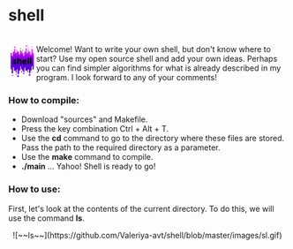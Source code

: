 # shell
<br><img src="./images/shell.png" width="10%" alt = "image" align = "left"/> Welcome! Want to write your own shell, but don't know where to start? Use my open source shell and add your own ideas. Perhaps you can find simpler algorithms for what is already described in my program. I look forward to any of your comments!
<cut />
<br clear = "left">

### How to compile:

 - Download "sources" and Makefile.
 - Press the key combination Ctrl + Alt + T.
 - Use the **cd** command to go to the directory where these files are stored. Pass the path to the required directory as a parameter.
 - Use the **make** command to compile.
 - **./main** ... Yahoo! Shell is ready to go!
 
### How to use:
 First, let's look at the contents of the current directory. To do this, we will use the command **ls**.
 <p align="center">![~~ls~~](https://github.com/Valeriya-avt/shell/blob/master/images/sl.gif)</p>

